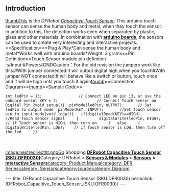 <h2 id="introduction">Introduction</h2>
<p><a href="image:sensors_for_arduino4.png" title="wikilink">thumbThis</a> is the <em>DFRobot <a href="https://www.dfrobot.com/product-78.html">Capacitive Touch Sensor</a></em>. This arduino touch sensor can sense the human body and metal, when they touch the sensor. In addition to this, the detection works even when separated by plastic, glass and other materials. In combination with <a href="https://www.dfrobot.com/category-104.html"><strong>arduino boards</strong></a>, the sensors can be used to create very interesting and interactive projects.<br />==Specification==*Plug &amp; Play*Can sense the human body and metal*Works well with arduino boards*Weight: 3 grams==Pin Definition==Touch Sensor module pin definition ::#Input:#Power:#GNDCaution：For the old revision the jumpers work like this:#With jumper connected:It will output digital high,when you touch#With jumper NOT connected:It will behave like a switch or button, touch once and it will be high until you touch it again<a href="image:Capacitive_Touch_Sensor.png" title="wikilink">thumb</a>==Connection Diagram==<a href="image:Capacitive_Touch_Sensor_Connection_Diagram.png" title="wikilink">thumb</a>==Sample Code==</p>
<pre class="sourceCode cpp"><code class="sourceCode cpp"><span class="dt">int</span> ledPin = <span class="dv">13</span>;                <span class="co">// Connect LED on pin 13, or use the onboard oneint KEY = 2;                 // Connect Touch sensor on Digital Pin 2void setup(){  pinMode(ledPin, OUTPUT);      // Set ledPin to output mode  pinMode(KEY, INPUT);       //Set touch sensor pin to input mode}void loop(){   if(digitalRead(KEY)==HIGH)       //Read Touch sensor signal     {         digitalWrite(ledPin, HIGH);   // if Touch sensor is HIGH, then turn on     }   else     {        digitalWrite(ledPin, LOW);    // if Touch sensor is LOW, then turn off the led     }}</span></code></pre>
<p><br /><br /><a href="image:nextredirectltr.png" title="wikilink">image:nextredirectltr.pngGo</a> Shopping <a href="https://www.dfrobot.com/product-78.html"><strong>DFRobot Capacitive Touch Sensor (SKU:DFR0030)</strong></a>Category: DFRobot &gt; <a href="https://www.dfrobot.com/category-156.html"><strong>Sensors &amp; Modules</strong></a> &gt; <strong><a href="https://www.dfrobot.com/category-36.html">Sensors</a> &gt; <a href="https://www.dfrobot.com/category-76.html">Interactive Sensors</a></strong><a href="category:_Product_Manual" title="wikilink">category: Product Manual</a><a href="category:_DFR_Series" title="wikilink">category: DFR Series</a><a href="category:_Sensors" title="wikilink">category: Sensors</a><a href="category:source" title="wikilink">category:source</a><a href="category:Diagram" title="wikilink">category:Diagram</a></p>---
title: DFRobot Capacitive Touch Sensor (SKU:DFR0030)
permalink: /DFRobot_Capacitive_Touch_Sensor_(SKU:DFR0030)/
---

